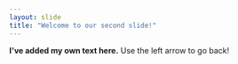 ```yaml
---
layout: slide
title: "Welcome to our second slide!"
---
```

**I've added my own text here.**
Use the left arrow to go back!
